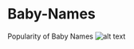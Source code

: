 # Baby-Names
Popularity of Baby Names 
![alt text](https://wallpapercave.com/wp/JUISoOx.jpg "Baby Names Project")
